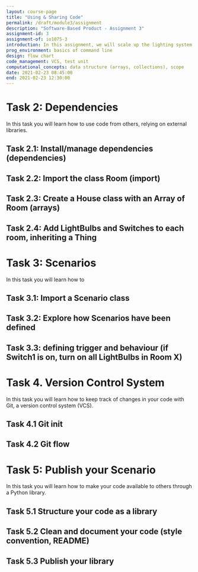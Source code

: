 ```yaml
---
layout: course-page
title: "Using & Sharing Code"
permalink: /draft/module3/assignment
description: "Software-Based Product - Assignment 3"
assignment-id: 3
assignment-of: io1075-3
introduction: In this assignment, we will scale up the lighting system to multiple light bulbs and rooms. This will involve data structures and strategies to keep your code healthy. It will involve packaging your code into a library and using dependencies (code from others). 
prog_environment: basics of command line
design: flow chart
code_management: VCS, test unit
computational_concepts: data structure (arrays, collections), scope
date: 2021-02-23 08:45:00
end: 2021-02-23 12:30:00
---
```



# Task 2: Dependencies
In this task you will learn how to use code from others, relying on external libraries.

## Task 2.1: Install/manage dependencies (dependencies)
## Task 2.2: Import the class Room (import)
## Task 2.3: Create a House class with an Array of Room (arrays)
## Task 2.4: Add LightBulbs and Switches to each room, inheriting a Thing

# Task 3: Scenarios
In this task you will learn how to 

## Task 3.1: Import a Scenario class
## Task 3.2: Explore how Scenarios have been defined
## Task 3.3: defining trigger and behaviour (if Switch1 is on, turn on all LightBulbs in Room X)


# Task 4. Version Control System
In this task you will learn how to keep track of changes in your code with Git, a version control system (VCS).

## Task 4.1 Git init
## Task 4.2 Git flow


# Task 5: Publish your Scenario
In this task you will learn how to make your code available to others through a Python library.

## Task 5.1 Structure your code as a library
## Task 5.2 Clean and document your code (style convention, README)
## Task 5.3 Publish your library
